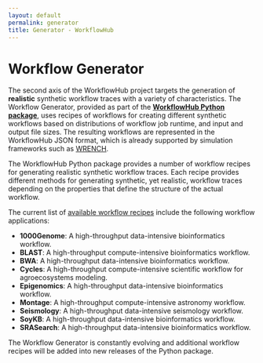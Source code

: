 ```yaml
---
layout: default
permalink: generator
title: Generator - WorkflowHub
---
```


# Workflow Generator

The second axis of the WorkflowHub project targets the generation of 
**realistic** synthetic workflow traces with a variety of characteristics. 
The Workflow Generator, provided as part of the **[WorkflowHub Python 
package](http://workflowhub.readthedocs.io)**, uses recipes of workflows 
for creating different synthetic workflows based on distributions of 
workflow job runtime, and input and output file sizes. The resulting 
workflows are represented in the WorkflowHub JSON format, which is 
already supported by simulation frameworks such as 
[WRENCH](https://wrench-project.org).

The WorkflowHub Python package provides a number of workflow recipes for 
generating realistic synthetic workflow traces. Each recipe provides
different methods for generating synthetic, yet realistic, workflow 
traces depending on the properties that define the structure of the 
actual workflow.

The current list of [available workflow recipes](https://docs.workflowhub.org/en/latest/generating_workflows.html#workflow-recipes) 
include the following workflow applications:

- **1000Genome**: A high-throughput data-intensive bioinformatics 
                  workflow.
- **BLAST**: A high-throughput compute-intensive bioinformatics workflow.
- **BWA**: A high-throughput data-intensive bioinformatics workflow.
- **Cycles**: A high-throughput compute-intensive scientific workflow 
              for agroecosystems modeling.
- **Epigenomics**: A high-throughput data-intensive bioinformatics 
                   workflow.
- **Montage**: A high-throughput compute-intensive astronomy workflow.
- **Seismology**: A high-throughput data-intensive seismology workflow.
- **SoyKB**: A high-throughput data-intensive bioinformatics workflow.
- **SRASearch**: A high-throughput data-intensive bioinformatics workflow.

The Workflow Generator is constantly evolving and additional workflow
recipes will be added into new releases of the Python package.
